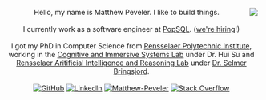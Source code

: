 <p align="center">
  <!-- hide tex since it dominates all other languages somewhat unfairly -->
  <img align="right" src="https://github-readme-stats.vercel.app/api/top-langs?username=MasterOdin&count_private=true&hide=tex&langs_count=10&layout=compact" />
  Hello, my name is Matthew Peveler. I like to build things.
  <br /><br />I currently work as a software engineer at <a href="https://popsql.com">PopSQL</a>. (<a href="https://jobs.ashbyhq.com/popsql">we're hiring</a>!)
  <br /><br />I got my PhD in Computer Science from <a href="https://rpi.edu/">Rensselaer Polytechnic Institute</a>, working in the <a href="https://cisl.rpi.edu/">Cognitive and Immersive Systems Lab</a> under Dr. Hui Su and <a href="https://rair.cogsci.rpi.edu/">Rensselaer Aritificial Intelligence and Reasoning Lab</a> under <a href="https://homepages.rpi.edu/~brings/">Dr. Selmer Bringsjord</a>.
  <br /><br />
  <a href="https://github.com/MasterOdin" target="_blank"><img alt="GitHub" src="https://img.shields.io/badge/-@MasterOdin-181717?style=flat-square&logo=GitHub&logoColor=white"></a>
  <a href="https://www.linkedin.com/in/mpeveler" target="_blank"><img alt="LinkedIn" src="https://img.shields.io/badge/-LinkedIn-0077B5?style=flat-square&logo=Linkedin&logoColor=white"></a>
  <a href="https://www.researchgate.net/profile/Matthew-Peveler" target="_blank"><img alt="Matthew-Peveler" src="https://img.shields.io/badge/-ResearchGate-00CCBB?style=flat-square&logo=ResearchGate&logoColor=white"></a>
  <a href="https://stackoverflow.com/users/4616655/masterodin" target="_blank"><img alt="Stack Overflow" src="https://img.shields.io/badge/-Stack%20Overflow-FE7A16?style=flat-square&logo=Stack-Overflow&logoColor=white"></a>
</p>

